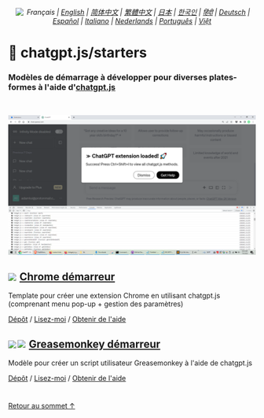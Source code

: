<div align="center">

###### <a href="https://github.com/kudoai/chatgpt.js/tree/main/starters/docs"><img height="16" style="margin: 0 3px -2px" src="https://raw.githubusercontent.com/kudoai/chatgpt.js/main/media/images/icons/language.png"></a> Français | <a href="../..#readme">English</a> | <a href="../zh-cn#readme">简体中文</a> | <a href="../zh-tw#readme">繁體中文</a> | <a href="../ja#readme">日本</a> | <a href="../ko#readme">한국인</a> | <a href="../hi#readme">हिंदी</a> | <a href="../de#readme">Deutsch</a> | <a href="../es#readme">Español</a> | <a href="../it#readme">Italiano</a> | <a href="../nl#readme">Nederlands</a> | <a href="../pt#readme">Português</a> | <a href="../vi#readme">Việt</a>

</div>

# 🚀 chatgpt.js/starters

### Modèles de démarrage à développer pour diverses plates-formes à l'aide d'<a href="https://github.com/kudoai/chatgpt.js">chatgpt.js</a>

<br>

![](../../chrome/media/images/screenshots/extension-loaded.png)

<h2><a href="../../chrome"><img style="margin: 0 2px -1px 0" height=18 src="https://www.google.com/chrome/static/images/favicons/apple-icon-60x60.png"></a> <a href="../../chrome">Chrome démarreur</a></h3>

Template pour créer une extension Chrome en utilisant chatgpt.js (comprenant menu pop-up + gestion des paramètres)

[Dépôt](https://github.com/kudoai/chatgpt.js-chrome-starter) / [Lisez-moi](../../chrome/docs/fr#readme) / [Obtenir de l'aide](https://github.com/kudoai/chatgpt.js-chrome-starter/issues)

<h2><a href="../../greasemonkey"><img style="margin: 0 2px -0.065rem 0" height=19 src="https://raw.githubusercontent.com/kudoai/chatgpt.js/main/starters/media/images/icons/tampermonkey-icon28.png"><img style="margin: 0 2px -0.035rem 1px" height=19.5 src="https://raw.githubusercontent.com/kudoai/chatgpt.js/main/starters/media/images/icons/violentmonkey-icon100.png"></a> <a href="../../greasemonkey">Greasemonkey démarreur</a></h3>

Modèle pour créer un script utilisateur Greasemonkey à l'aide de chatgpt.js

[Dépôt](https://github.com/kudoai/chatgpt.js-greasemonkey-starter) / [Lisez-moi](../../greasemonkey#readme) / [Obtenir de l'aide](https://github.com/kudoai/chatgpt.js-greasemonkey-starter/issues)

#

[Retour au sommet ↑](#)
